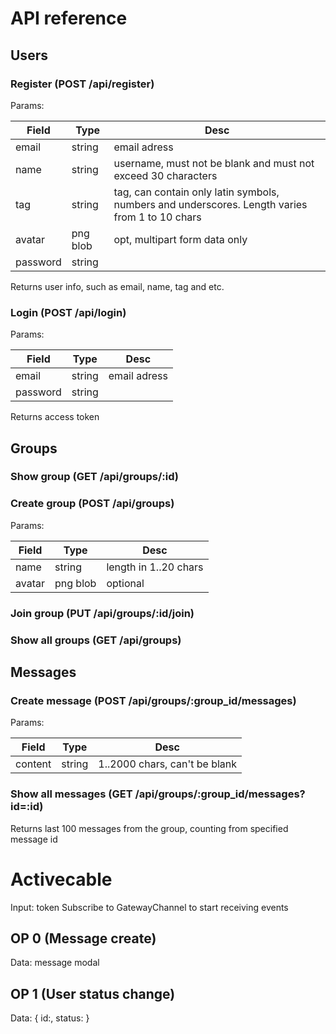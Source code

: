 # API reference

## Users

### Register (POST /api/register)

Params:

| Field | Type | Desc |
|---|---|---|
| email | string | email adress |
| name | string | username, must not be blank and must not exceed 30 characters |
| tag | string | tag, can contain only latin symbols, numbers and underscores. Length varies from 1 to 10 chars |
| avatar | png blob | opt, multipart form data only |
| password | string |  |

Returns user info, such as email, name, tag and etc.

### Login (POST /api/login)

Params:

| Field    | Type   | Desc         |
|----------|--------|--------------|
| email    | string | email adress |
| password | string |              |

Returns access token

## Groups

### Show group (GET /api/groups/:id)

### Create group (POST /api/groups)

Params:

| Field | Type | Desc |
|---|---|---|
| name | string | length in 1..20 chars |
| avatar | png blob | optional |

### Join group (PUT /api/groups/:id/join)

### Show all groups (GET /api/groups)

## Messages

### Create message (POST /api/groups/:group_id/messages)

Params:

| Field | Type | Desc |
|---|---|---|
| content | string | 1..2000 chars, can't be blank |

### Show all messages (GET /api/groups/:group_id/messages?id=:id)

Returns last 100 messages from the group, counting from specified message id

# Activecable

Input: token
Subscribe to GatewayChannel to start receiving events

## OP 0 (Message create)

Data: message modal

## OP 1 (User status change)

Data: { id:, status: }

